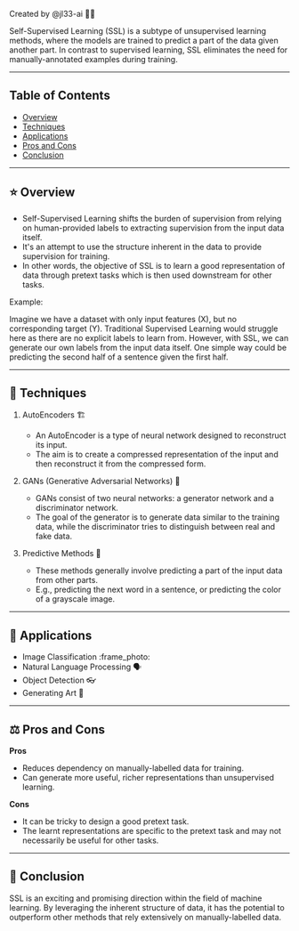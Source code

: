 Created by @jl33-ai 👦🏻

Self-Supervised Learning (SSL) is a subtype of unsupervised learning methods, where the models are trained to predict a part of the data given another part. In contrast to supervised learning, SSL eliminates the need for manually-annotated examples during training. 

---
## Table of Contents
- [Overview](#overview)
- [Techniques](#techniques)
- [Applications](#applications)
- [Pros and Cons](#pros-and-cons)
- [Conclusion](#conclusion)

---
<a name="overview"/>

## :star: Overview 

- Self-Supervised Learning shifts the burden of supervision from relying on human-provided labels to extracting supervision from the input data itself.
- It's an attempt to use the structure inherent in the data to provide supervision for training.
- In other words, the objective of SSL is to learn a good representation of data through pretext tasks which is then used downstream for other tasks.

Example:

Imagine we have a dataset with only input features (X), but no corresponding target (Y). Traditional Supervised Learning would struggle here as there are no explicit labels to learn from. However, with SSL, we can generate our own labels from the input data itself. One simple way could be predicting the second half of a sentence given the first half. 

---
<a name="techniques"/>

## :wrench: Techniques

1. AutoEncoders :building_construction:

    - An AutoEncoder is a type of neural network designed to reconstruct its input.
    - The aim is to create a compressed representation of the input and then reconstruct it from the compressed form.

2. GANs (Generative Adversarial Networks) :dart:

    - GANs consist of two neural networks: a generator network and a discriminator network.
    - The goal of the generator is to generate data similar to the training data, while the discriminator tries to distinguish between real and fake data.

3. Predictive Methods :crystal_ball:

    - These methods generally involve predicting a part of the input data from other parts.
    - E.g., predicting the next word in a sentence, or predicting the color of a grayscale image.

---
<a name="applications"/>

## :rocket: Applications

- Image Classification :frame_photo:
- Natural Language Processing :speaking_head:
- Object Detection :eyeglasses:
- Generating Art :art:

---
<a name="pros-and-cons"/>

## :balance_scale: Pros and Cons

**Pros**
- Reduces dependency on manually-labelled data for training.
- Can generate more useful, richer representations than unsupervised learning.

**Cons**
- It can be tricky to design a good pretext task.
- The learnt representations are specific to the pretext task and may not necessarily be useful for other tasks.

---
<a name="confirmation"/>

## :checkered_flag: Conclusion

SSL is an exciting and promising direction within the field of machine learning. By leveraging the inherent structure of data, it has the potential to outperform other methods that rely extensively on manually-labelled data.
